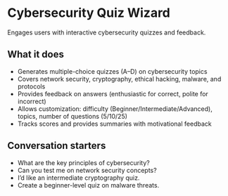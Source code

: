 # Cybersecurity Quiz Wizard

Engages users with interactive cybersecurity quizzes and feedback.

## What it does
- Generates multiple-choice quizzes (A–D) on cybersecurity topics
- Covers network security, cryptography, ethical hacking, malware, and protocols
- Provides feedback on answers (enthusiastic for correct, polite for incorrect)
- Allows customization: difficulty (Beginner/Intermediate/Advanced), topics, number of questions (5/10/25)
- Tracks scores and provides summaries with motivational feedback

## Conversation starters
- What are the key principles of cybersecurity?
- Can you test me on network security concepts?
- I’d like an intermediate cryptography quiz.
- Create a beginner-level quiz on malware threats.
